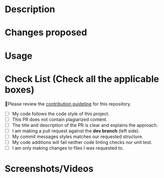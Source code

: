 <!-- Do not delete this PR template. Just edit it to include the required information -->

# Description

<!-- Give a short detailed description of the PR -->
<!-- If your PR fixes an open issue, use `Closes #999` to link your PR with the issue. #999 stands for the issue number you are fixing -->

# Changes proposed

<!-- Talk about the things you did eg. files changes, dependencies installed, feature implemented e.t.c -->

# Usage

<!-- Highlight how your changes can be manually tested -->

# Check List (Check all the applicable boxes)

🚨Please review the [contribution guideline](CONTRIBUTING.md) for this repository.

<!-- Mark all the applicable boxes. To mark the box as done follow the following conventions -->

<!--
[x] - Correct; marked as done
[X] - Correct; marked as done
[ ] - Correct; marked as **not** done

[] - Not Correct; syntax error
[ x] - Not Correct; space between the brackets
-->

- [ ] My code follows the code style of this project.
- [ ] This PR does not contain plagiarized content.
- [ ] The title and description of the PR is clear and explains the approach.
- [ ] I am making a pull request against the **dev branch** (left side).
- [ ] My commit messages styles matches our requested structure.
- [ ] My code additions will fail neither code linting checks nor unit test.
- [ ] I am only making changes to files I was requested to.

# Screenshots/Videos

<!-- Add screenshots of sucessful lint and unit tests being passed -->
<!-- Add any other relevant screenshots/videos which support your changes i.e before your change and after your change -->
